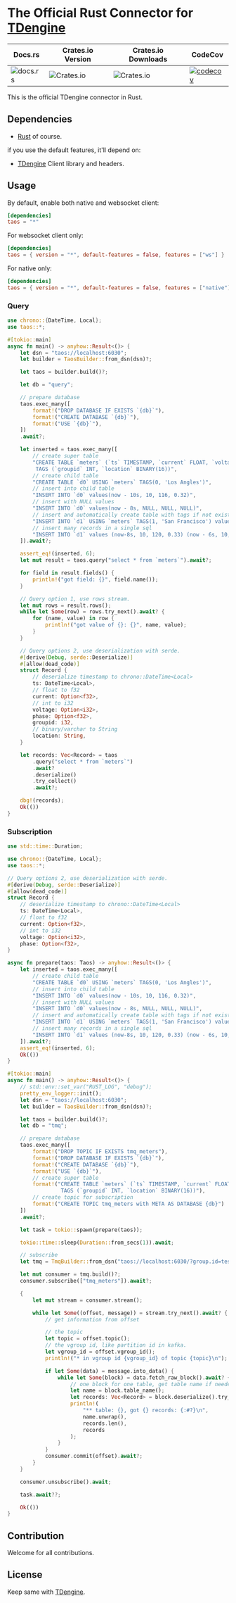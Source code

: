 # The Official Rust Connector for [TDengine]

| Docs.rs                                        | Crates.io Version                                  | Crates.io Downloads                                | CodeCov                                                                                                                                                           |
| ---------------------------------------------- | -------------------------------------------------- | -------------------------------------------------- | ----------------------------------------------------------------------------------------------------------------------------------------------------------------- |
| ![docs.rs](https://img.shields.io/docsrs/taos) | ![Crates.io](https://img.shields.io/crates/v/taos) | ![Crates.io](https://img.shields.io/crates/d/taos) | [![codecov](https://codecov.io/gh/taosdata/taos-connector-rust/branch/main/graph/badge.svg?token=P11UKNLTVO)](https://codecov.io/gh/taosdata/taos-connector-rust) |

This is the official TDengine connector in Rust.

## Dependencies

- [Rust](https://www.rust-lang.org/learn/get-started) of course.

if you use the default features, it'll depend on:

- [TDengine] Client library and headers.

## Usage

By default, enable both native and websocket client:

```toml
[dependencies]
taos = "*"
```

For websocket client only:

```toml
[dependencies]
taos = { version = "*", default-features = false, features = ["ws"] }
```

For native only:

```toml
[dependencies]
taos = { version = "*", default-features = false, features = ["native"] }
```

### Query

```rust
use chrono::{DateTime, Local};
use taos::*;

#[tokio::main]
async fn main() -> anyhow::Result<()> {
    let dsn = "taos://localhost:6030";
    let builder = TaosBuilder::from_dsn(dsn)?;

    let taos = builder.build()?;

    let db = "query";

    // prepare database
    taos.exec_many([
        format!("DROP DATABASE IF EXISTS `{db}`"),
        format!("CREATE DATABASE `{db}`"),
        format!("USE `{db}`"),
    ])
    .await?;

    let inserted = taos.exec_many([
        // create super table
        "CREATE TABLE `meters` (`ts` TIMESTAMP, `current` FLOAT, `voltage` INT, `phase` FLOAT) \
         TAGS (`groupid` INT, `location` BINARY(16))",
        // create child table
        "CREATE TABLE `d0` USING `meters` TAGS(0, 'Los Angles')",
        // insert into child table
        "INSERT INTO `d0` values(now - 10s, 10, 116, 0.32)",
        // insert with NULL values
        "INSERT INTO `d0` values(now - 8s, NULL, NULL, NULL)",
        // insert and automatically create table with tags if not exists
        "INSERT INTO `d1` USING `meters` TAGS(1, 'San Francisco') values(now - 9s, 10.1, 119, 0.33)",
        // insert many records in a single sql
        "INSERT INTO `d1` values (now-8s, 10, 120, 0.33) (now - 6s, 10, 119, 0.34) (now - 4s, 11.2, 118, 0.322)",
    ]).await?;

    assert_eq!(inserted, 6);
    let mut result = taos.query("select * from `meters`").await?;

    for field in result.fields() {
        println!("got field: {}", field.name());
    }

    // Query option 1, use rows stream.
    let mut rows = result.rows();
    while let Some(row) = rows.try_next().await? {
        for (name, value) in row {
            println!("got value of {}: {}", name, value);
        }
    }

    // Query options 2, use deserialization with serde.
    #[derive(Debug, serde::Deserialize)]
    #[allow(dead_code)]
    struct Record {
        // deserialize timestamp to chrono::DateTime<Local>
        ts: DateTime<Local>,
        // float to f32
        current: Option<f32>,
        // int to i32
        voltage: Option<i32>,
        phase: Option<f32>,
        groupid: i32,
        // binary/varchar to String
        location: String,
    }

    let records: Vec<Record> = taos
        .query("select * from `meters`")
        .await?
        .deserialize()
        .try_collect()
        .await?;

    dbg!(records);
    Ok(())
}
```

### Subscription

```rust
use std::time::Duration;

use chrono::{DateTime, Local};
use taos::*;

// Query options 2, use deserialization with serde.
#[derive(Debug, serde::Deserialize)]
#[allow(dead_code)]
struct Record {
    // deserialize timestamp to chrono::DateTime<Local>
    ts: DateTime<Local>,
    // float to f32
    current: Option<f32>,
    // int to i32
    voltage: Option<i32>,
    phase: Option<f32>,
}

async fn prepare(taos: Taos) -> anyhow::Result<()> {
    let inserted = taos.exec_many([
        // create child table
        "CREATE TABLE `d0` USING `meters` TAGS(0, 'Los Angles')",
        // insert into child table
        "INSERT INTO `d0` values(now - 10s, 10, 116, 0.32)",
        // insert with NULL values
        "INSERT INTO `d0` values(now - 8s, NULL, NULL, NULL)",
        // insert and automatically create table with tags if not exists
        "INSERT INTO `d1` USING `meters` TAGS(1, 'San Francisco') values(now - 9s, 10.1, 119, 0.33)",
        // insert many records in a single sql
        "INSERT INTO `d1` values (now-8s, 10, 120, 0.33) (now - 6s, 10, 119, 0.34) (now - 4s, 11.2, 118, 0.322)",
    ]).await?;
    assert_eq!(inserted, 6);
    Ok(())
}

#[tokio::main]
async fn main() -> anyhow::Result<()> {
    // std::env::set_var("RUST_LOG", "debug");
    pretty_env_logger::init();
    let dsn = "taos://localhost:6030";
    let builder = TaosBuilder::from_dsn(dsn)?;

    let taos = builder.build()?;
    let db = "tmq";

    // prepare database
    taos.exec_many([
        format!("DROP TOPIC IF EXISTS tmq_meters"),
        format!("DROP DATABASE IF EXISTS `{db}`"),
        format!("CREATE DATABASE `{db}`"),
        format!("USE `{db}`"),
        // create super table
        format!("CREATE TABLE `meters` (`ts` TIMESTAMP, `current` FLOAT, `voltage` INT, `phase` FLOAT)\
                 TAGS (`groupid` INT, `location` BINARY(16))"),
        // create topic for subscription
        format!("CREATE TOPIC tmq_meters with META AS DATABASE {db}")
    ])
    .await?;

    let task = tokio::spawn(prepare(taos));

    tokio::time::sleep(Duration::from_secs(1)).await;

    // subscribe
    let tmq = TmqBuilder::from_dsn("taos://localhost:6030/?group.id=test")?;

    let mut consumer = tmq.build()?;
    consumer.subscribe(["tmq_meters"]).await?;

    {
        let mut stream = consumer.stream();

        while let Some((offset, message)) = stream.try_next().await? {
            // get information from offset

            // the topic
            let topic = offset.topic();
            // the vgroup id, like partition id in kafka.
            let vgroup_id = offset.vgroup_id();
            println!("* in vgroup id {vgroup_id} of topic {topic}\n");

            if let Some(data) = message.into_data() {
                while let Some(block) = data.fetch_raw_block().await? {
                    // one block for one table, get table name if needed
                    let name = block.table_name();
                    let records: Vec<Record> = block.deserialize().try_collect()?;
                    println!(
                        "** table: {}, got {} records: {:#?}\n",
                        name.unwrap(),
                        records.len(),
                        records
                    );
                }
            }
            consumer.commit(offset).await?;
        }
    }

    consumer.unsubscribe().await;

    task.await??;

    Ok(())
}

```

## Contribution

Welcome for all contributions.

## License

Keep same with [TDengine].

[TDengine]: https://www.taosdata.com/en/getting-started/
[r2d2]: https://crates.io/crates/r2d2
